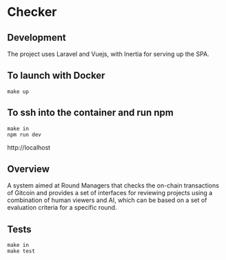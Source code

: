 # Checker

## Development

The project uses Laravel and Vuejs, with Inertia for serving up the SPA.

## To launch with Docker

```
make up
```

## To ssh into the container and run npm

```
make in
npm run dev
```

http://localhost

## Overview

A system aimed at Round Managers that checks the on-chain transactions of Gitcoin and provides a set of interfaces for reviewing projects using a combination of human viewers and AI, which can be based on a set of evaluation criteria for a specific round.

## Tests

```
make in
make test
```
